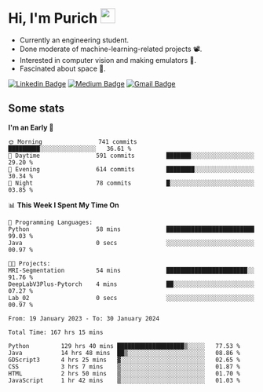 <h1 align="left">Hi, I'm Purich
<img src="https://media.giphy.com/media/hvRJCLFzcasrR4ia7z/giphy.gif" width="30px"/></h1>

* Currently an engineering student.
* Done moderate of machine-learning-related projects :film_projector:.
* Interested in computer vision and making emulators :space_invader:.
* Fascinated about space :milky_way:.

[![Linkedin Badge](https://img.shields.io/badge/-Purich-blue?style=flat-square&logo=Linkedin&logoColor=white&link=https://www.linkedin.com/in/purich-siritip-16b3b3255/)](https://www.linkedin.com/in/purich-siritip-16b3b3255) [![Medium Badge](https://img.shields.io/badge/-@purich-gray?style=flat-square&labelColor=000000&logo=Medium&link=https://medium.com/@phuritsiritip)](https://medium.com/@phuritsiritip)
[![Gmail Badge](https://img.shields.io/badge/-mark.phurit@gmail.com-c14438?style=flat-square&logo=Gmail&logoColor=white&link=mailto:mark.phurit@gmail.com)](mailto:mark.phurit@gmail.com)

## Some stats

  
  <!--START_SECTION:waka-->
**I'm an Early 🐤** 

```text
🌞 Morning                741 commits         █████████░░░░░░░░░░░░░░░░   36.61 % 
🌆 Daytime                591 commits         ███████░░░░░░░░░░░░░░░░░░   29.20 % 
🌃 Evening                614 commits         ████████░░░░░░░░░░░░░░░░░   30.34 % 
🌙 Night                  78 commits          █░░░░░░░░░░░░░░░░░░░░░░░░   03.85 % 
```


📊 **This Week I Spent My Time On** 

```text
💬 Programming Languages: 
Python                   58 mins             █████████████████████████   99.03 % 
Java                     0 secs              ░░░░░░░░░░░░░░░░░░░░░░░░░   00.97 % 

🐱‍💻 Projects: 
MRI-Segmentation         54 mins             ███████████████████████░░   91.76 % 
DeepLabV3Plus-Pytorch    4 mins              ██░░░░░░░░░░░░░░░░░░░░░░░   07.27 % 
Lab_02                   0 secs              ░░░░░░░░░░░░░░░░░░░░░░░░░   00.97 % 
```


<!--END_SECTION:waka-->

  <!--START_SECTION:waka-simple-->

```text
From: 19 January 2023 - To: 30 January 2024

Total Time: 167 hrs 15 mins

Python         129 hrs 40 mins ███████████████████▒░░░░░   77.53 %
Java           14 hrs 48 mins  ██▒░░░░░░░░░░░░░░░░░░░░░░   08.86 %
GDScript3      4 hrs 25 mins   ▓░░░░░░░░░░░░░░░░░░░░░░░░   02.65 %
CSS            3 hrs 7 mins    ▒░░░░░░░░░░░░░░░░░░░░░░░░   01.87 %
HTML           2 hrs 50 mins   ▒░░░░░░░░░░░░░░░░░░░░░░░░   01.70 %
JavaScript     1 hr 42 mins    ▒░░░░░░░░░░░░░░░░░░░░░░░░   01.03 %
```

<!--END_SECTION:waka-simple-->

  <!--![Anurag's GitHub stats](https://github-readme-stats.vercel.app/api?username=vikimark&show_icons=true&theme=gruvbox_light)-->
  
<!--
**vikimark/vikimark** is a ✨ _special_ ✨ repository because its `README.md` (this file) appears on your GitHub profile.

Here are some ideas to get you started:

- 🔭 I’m currently working on ...
- 🌱 I’m currently learning ...
- 👯 I’m looking to collaborate on ...
- 🤔 I’m looking for help with ...
- 💬 Ask me about ...
- 📫 How to reach me: ...
- 😄 Pronouns: ...
- ⚡ Fun fact: ...
-->
